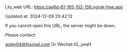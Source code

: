 Lily_web URL: https://ae6d-61-165-102-156.ngrok-free.app

Updated at: 2024-12-09 20:42:12

If you cannot open this URL, the server might be down.

Please contact: 

goley04@foxmail.com Or Wechat:GL_yeaH
